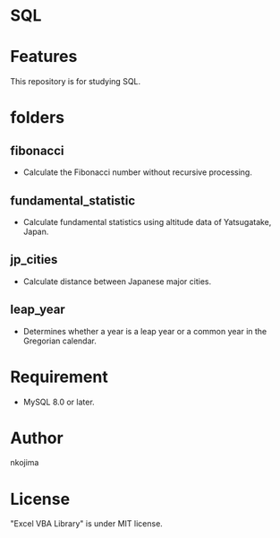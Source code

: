 # SQL

# Features

This repository is for studying SQL.

# folders

## fibonacci

- Calculate the Fibonacci number without recursive processing.

## fundamental_statistic

- Calculate fundamental statistics using altitude data of Yatsugatake, Japan.

## jp_cities

- Calculate distance between Japanese major cities.

## leap_year

- Determines whether a year is a leap year or a common year in the Gregorian calendar.

# Requirement

- MySQL 8.0 or later.

# Author

nkojima

# License

"Excel VBA Library" is under MIT license.